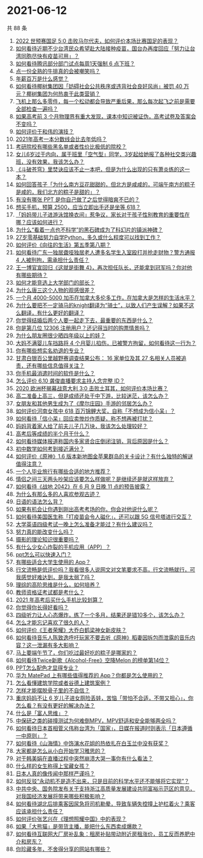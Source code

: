 # 2021-06-12

共 88 条

<!-- BEGIN -->
<!-- 最后更新时间 Sat Jun 12 2021 09:44:35 GMT+0800 (China Standard Time) -->

1. [2022 世预赛国足 5:0
   击败马尔代夫，如何评价本场比赛国足的表现？](https://www.zhihu.com/question/464568249)
2. [如何看待近期不少台湾民众希望赴大陆接种疫苗，国台办再度回应「努力让台湾同胞尽快有疫苗可用」？](https://www.zhihu.com/question/464418798)
3. [如何看待腾讯部分部门试点每周1天强制 6 点下班？](https://www.zhihu.com/question/464450515)
4. [点一份全熟的牛排真的会被嘲笑吗？](https://www.zhihu.com/question/58762730)
5. [年薪百万是什么感觉？](https://www.zhihu.com/question/394637216)
6. [如何看待椰树集团因「妨碍社会公共秩序或违背社会良好风尚」被罚 40
   万元？椰树集团为何热衷于此类营销？](https://www.zhihu.com/question/464473879)
7. [飞机上那么多零件，每一个松动都会导致严重后果，那么每次起飞之前是需要全部检查一遍吗？](https://www.zhihu.com/question/463612668)
8. [如果高考前 3
   个月物理界有重大发现，课本中知识被证伪，高考试卷及答案会不变吗？](https://www.zhihu.com/question/463553981)
9. [如何评价于和伟的演技？](https://www.zhihu.com/question/48335002)
10. [2021年高考一本分数线会比去年低吗？](https://www.zhihu.com/question/464003745)
11. [考研院校有哪些黑名单或者性价比极低的院校？](https://www.zhihu.com/question/280848134)
12. [女儿6岁过于内向，属于班里「空气型」同学，3岁起给她报了各种社交类兴趣班，没有效果，我该怎么办？](https://www.zhihu.com/question/464021053)
13. [《斗破苍穹》里焚诀应该不止一本吧，但是为什么出现的只有萧炎练的这一本？](https://www.zhihu.com/question/464059396)
14. [如何回答孩子「为什么南方豆花甜甜的，但北方是咸咸的，可端午南方的粽子是咸的，我们北方的粽子是甜的」？](https://www.zhihu.com/question/463726781)
15. [有没有哪张 PPT 是你自己做了之后觉得暗爽不已的？](https://www.zhihu.com/question/312454495)
16. [想买手机，预算 2500，应当立即出手还是坐等 618？](https://www.zhihu.com/question/449010803)
17. [「妈妈带儿子进游泳馆换衣间」惹争议，家长对于孩子性别教育的重要性在哪？应该如何进行？](https://www.zhihu.com/question/464095184)
18. [为什么“看着一点也不科学”的黑石碑成为了科幻片的镇派神碑？](https://www.zhihu.com/question/311303973)
19. [27岁零基础努力自学Python，多久或什么程度可以找到工作？](https://www.zhihu.com/question/27690970)
20. [如何评价《向往的生活》第五季第八期？](https://www.zhihu.com/question/464403699)
21. [如何看待广东一独居聋哑独居老人遭多名学生入室殴打并抢走财物？警方通报 4
    人被刑拘，需承担什么责任？](https://www.zhihu.com/question/464245440)
22. [王一博官宣回归《这就是街舞
    4》，再次担任队长，还能拿到冠军吗？你对他有哪些期待？](https://www.zhihu.com/question/464293874)
23. [如何才能竞选上大学部门的部长？](https://www.zhihu.com/question/366935090)
24. [为什么唐三这个人物的观感很差？](https://www.zhihu.com/question/462263899)
25. [一个月 4000-5000
    加币在加拿大多伦多工作，在加拿大是怎样的生活水平？](https://www.zhihu.com/question/307481892)
26. [为什么要把不一定骑马的knight翻译为“骑士”，以致人们产生误解？如果不这么翻译，有什么更好的翻译？](https://www.zhihu.com/question/454202202)
27. [你觉得结婚后两个人要一起走下去，最重要的东西是什么？](https://www.zhihu.com/question/462707693)
28. [你是第几位 12306 注册用户？还记得当时的购票情景吗？](https://www.zhihu.com/question/464291082)
29. [为什么朋友圈很少晒四年级以上的娃？](https://www.zhihu.com/question/462953490)
30. [大妈不满婴儿车挡路将 4
    个月婴儿掐伤，已被警方拘留，如何看待这一行为？](https://www.zhihu.com/question/464404071)
31. [你有哪些想实名劝退的专业？](https://www.zhihu.com/question/463744125)
32. [甘肃白银百公里越野赛调查结果公布： 16 家单位及其 27
    名相关人员被追责，还有哪些信息值得关注？](https://www.zhihu.com/question/464487115)
33. [你手机最消遣时间的软件是什么？](https://www.zhihu.com/question/355195888)
34. [怎么评价 6.10 龚俊直播要求主持人念完整 ID？](https://www.zhihu.com/question/464365051)
35. [2020 欧洲杯揭幕战意大利 3:0
    击败土耳其，如何评价本场比赛？](https://www.zhihu.com/question/464454217)
36. [高二准备上高三，但是成绩还处于中下游，比较迷茫，该怎么办？](https://www.zhihu.com/question/462126835)
37. [女朋友和其他男生成为了《摩尔庄园》手游的邻居怎么办？](https://www.zhihu.com/question/463203335)
38. [如何评价河南女孩中 618
    百万锦鲤大奖，自称「不想成为信小呆」？](https://www.zhihu.com/question/464239351)
39. [如何看待「信小呆」回应卖惨炒作质疑，称不想再被打扰？](https://www.zhihu.com/question/463236322)
40. [妈妈背着家人给了前夫儿子几万块，我该怎么处理较好？](https://www.zhihu.com/question/463949860)
41. [高考后等成绩的半个月干什么？](https://www.zhihu.com/question/463996138)
42. [如何看待媒体报道称国内多家贤合庄倒闭注销，背后原因是什么？](https://www.zhihu.com/question/464128187)
43. [初中数学如何考到接近满分？](https://www.zhihu.com/question/268169984)
44. [如何评价《原神》1.6
    版本新地图金苹果群岛的关卡设计？有什么独特的解谜值得注意？](https://www.zhihu.com/question/464407978)
45. [一个人毕业旅行有哪些合适的地方推荐？](https://www.zhihu.com/question/462789810)
46. [情侣之间三天两头吵架应该要怎么样做呢？是继续还是就这样放弃？](https://www.zhihu.com/question/306964200)
47. [如何看待《战地 2042》在 6 月 9 日晚 11
    点的预告披露？](https://www.zhihu.com/question/464165512)
48. [为什么有那么多的人喜欢参观古迹？](https://www.zhihu.com/question/290915559)
49. [日语的语法怎么背？](https://www.zhihu.com/question/352141891)
50. [如果有机会让你遇到刚出高考考场的你，你会对他说什么呢？](https://www.zhihu.com/question/464165757)
51. [如何看待美国医生称「打疫苗会令人磁化」，还可以跟 5G
    信号塔进行交互？](https://www.zhihu.com/question/464299413)
52. [大学英语四级考试一晚上怎么准备才能过？有什么建议吗？](https://www.zhihu.com/question/360759673)
53. [努力真的能改变什么吗？](https://www.zhihu.com/question/463071441)
54. [摄影的理论知识很重要吗？](https://www.zhihu.com/question/440382270)
55. [有什么少女心炸裂的手机应用（APP）？](https://www.zhihu.com/question/307170527)
56. [ppt怎么可以快速入门？](https://www.zhihu.com/question/344423145)
57. [有哪些适合大学生使用的 App？](https://www.zhihu.com/question/21482079)
58. [行文流畅是低评价吗？我看很多人说网文对文笔要求不高，行文流畅就行，可我感觉好难达到，是我太弱了吗？](https://www.zhihu.com/question/463769238)
59. [理综的高阶思维是什么，如何培养？](https://www.zhihu.com/question/287426676)
60. [教师资格证考试都是考什么？](https://www.zhihu.com/question/314936018)
61. [2021 年高考后买什么手机比较划算？](https://www.zhihu.com/question/463714731)
62. [你觉得你长得好看吗？](https://www.zhihu.com/question/429414606)
63. [四级听力让人心态爆炸，练了一个多月，结果还是错10多个，该怎么办？](https://www.zhihu.com/question/433197471)
64. [怎么才能忘记喜欢了很久的人？](https://www.zhihu.com/question/456682944)
65. [如何评价《王者荣耀》大乔白鹤梁神女新皮肤？](https://www.zhihu.com/question/464267687)
66. [如何看待音乐人陈致逸呼吁玩家不要去听《原神》稻妻因拆包而泄露的音乐内容？这一泄漏有多大影响？](https://www.zhihu.com/question/464281976)
67. [马上要端午节了，你们吃过最好吃的粽子是哪家的？](https://www.zhihu.com/question/463583026)
68. [如何看待Twice新歌《Alcohol-Free》空降Melon
    的榜单第14位？](https://www.zhihu.com/question/464114702)
69. [PPT怎么配色才显得专业？](https://www.zhihu.com/question/22054234)
70. [华为 MatePad 上有哪些值得推荐的
    App？你都是怎么使用的？](https://www.zhihu.com/question/464395063)
71. [怎么看懂建筑学院或者谷德上建筑案例？](https://www.zhihu.com/question/461555865)
72. [怎样才能摆脱骨子里的不自信？](https://www.zhihu.com/question/327333707)
73. [重庆妈妈不让 6
    岁儿子进女厕险丢娃，苦恼「带怕不合适，不带又担心」，你怎么看？有没有更好的解决办法？](https://www.zhihu.com/question/463835106)
74. [什么是「富人思维」？](https://www.zhihu.com/question/26980854)
75. [中保研之类的碰撞测试为何难倒MPV，MPV舒适和安全能够两全吗？](https://www.zhihu.com/question/459111403)
76. [如何看待日本首相菅义伟称台湾为「国家」，日媒在报道时则表示「日本遵循一中原则」？](https://www.zhihu.com/question/464290695)
77. [如何看待《山海情》中饰演水花姐的热依扎在白玉兰中没有获奖？](https://www.zhihu.com/question/464344108)
78. [大家都是怎么从小白开始学习雅思的？](https://www.zhihu.com/question/288558270)
79. [对于韩美娟在直播过程中突然崩溃大哭一事你有什么看法？](https://www.zhihu.com/question/463914779)
80. [什么样的女生称得上宝藏女孩？](https://www.zhihu.com/question/315331056)
81. [日本人真的像传闻中那样严谨吗？](https://www.zhihu.com/question/20347612)
82. [如何反驳“永动机不是造不出来，只是目前的科学水平还不能够将它实现”？](https://www.zhihu.com/question/459256609)
83. [中共中央、国务院发布关于支持浙江高质量发展建设共同富裕示范区的意见，对我国经济发展将带来哪些积极影响？](https://www.zhihu.com/question/464319522)
84. [如何看待湖北后排乘客因尿急将司机勒晕，导致车辆失控撞上护栏着火？乘客应该承担什么责任？](https://www.zhihu.com/question/463527409)
85. [如何评价张艺兴在《理想照耀中国》中的表现？](https://www.zhihu.com/question/464195351)
86. [如果「大熊猫」是带货主播，能把什么东西卖成爆款？](https://www.zhihu.com/question/464055248)
87. [如何看待互联网大厂房补乱象：租房补贴带动附近房租涨价，员工反而养肥中介和房东？](https://www.zhihu.com/question/464358170)
88. [你珍藏多年，不舍得分享的网站有哪些？](https://www.zhihu.com/question/387667065)

<!-- END -->
